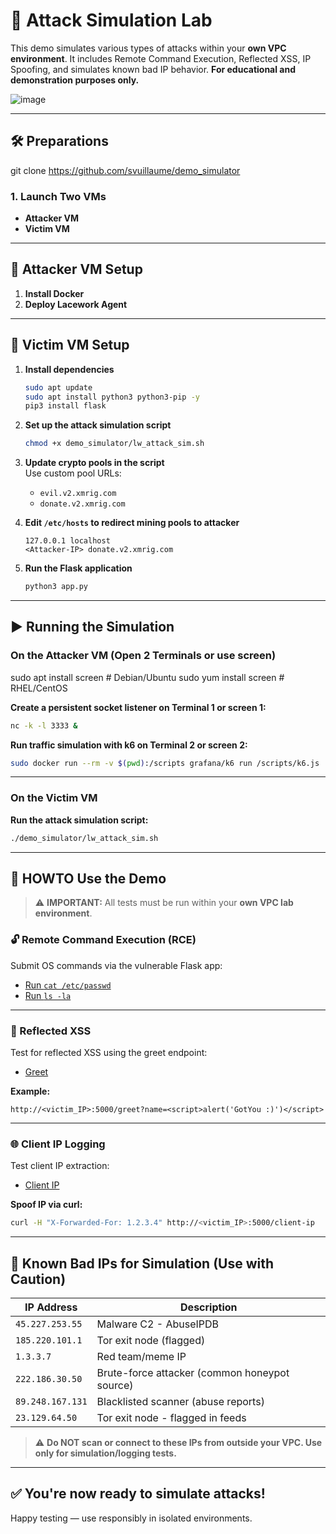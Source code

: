 # 🧪 Attack Simulation Lab

This demo simulates various types of attacks within your **own VPC environment**. It includes Remote Command Execution, Reflected XSS, IP Spoofing, and simulates known bad IP behavior. **For educational and demonstration purposes only.**

![image](https://github.com/user-attachments/assets/16d33c34-aa16-4880-8544-c2d1c8d113e6)


---

## 🛠️ Preparations

git clone https://github.com/svuillaume/demo_simulator

### 1. Launch Two VMs
- **Attacker VM**
- **Victim VM**

---

## 🧰 Attacker VM Setup

1. **Install Docker**
2. **Deploy Lacework Agent**

---

## 🎯 Victim VM Setup

1. **Install dependencies**
   ```bash
   sudo apt update
   sudo apt install python3 python3-pip -y
   pip3 install flask
   ```

2. **Set up the attack simulation script**
   ```bash
   chmod +x demo_simulator/lw_attack_sim.sh
   ```

3. **Update crypto pools in the script**  
   Use custom pool URLs:
   - `evil.v2.xmrig.com`
   - `donate.v2.xmrig.com`

4. **Edit `/etc/hosts` to redirect mining pools to attacker**
   ```plaintext
   127.0.0.1 localhost
   <Attacker-IP> donate.v2.xmrig.com
   ```

5. **Run the Flask application**
   ```bash
   python3 app.py
   ```

---

## ▶️ Running the Simulation

### On the Attacker VM (Open 2 Terminals or use screen)

sudo apt install screen    # Debian/Ubuntu
sudo yum install screen    # RHEL/CentOS


**Create a persistent socket listener on Terminal 1 or screen 1:**
```bash
nc -k -l 3333 &
```

**Run traffic simulation with k6 on Terminal 2 or screen 2:**
```bash
sudo docker run --rm -v $(pwd):/scripts grafana/k6 run /scripts/k6.js
```

---

### On the Victim VM

**Run the attack simulation script:**
```bash
./demo_simulator/lw_attack_sim.sh
```

---

## 🚀 HOWTO Use the Demo

> ⚠️ **IMPORTANT:** All tests must be run within your **own VPC lab environment**.

### 🔓 Remote Command Execution (RCE)

Submit OS commands via the vulnerable Flask app:

- [Run `cat /etc/passwd`](http://<victim_IP>:5000/cmd?exec=cat%20/etc/passwd)
- [Run `ls -la`](http://<victim_IP>:5000/cmd?exec=ls%20-la)

---

### 💬 Reflected XSS

Test for reflected XSS using the greet endpoint:

- [Greet](http://<victim_IP>:5000/greet)

**Example:**
```
http://<victim_IP>:5000/greet?name=<script>alert('GotYou :)')</script>
```

---

### 🌐 Client IP Logging

Test client IP extraction:

- [Client IP](http://<victim_IP>:5000/client-ip)

**Spoof IP via curl:**
```bash
curl -H "X-Forwarded-For: 1.2.3.4" http://<victim_IP>:5000/client-ip
```

---

## 🚨 Known Bad IPs for Simulation (Use with Caution)

| IP Address       | Description                                   |
|------------------|-----------------------------------------------|
| `45.227.253.55`  | Malware C2 - AbuseIPDB                        |
| `185.220.101.1`  | Tor exit node (flagged)                       |
| `1.3.3.7`        | Red team/meme IP                              |
| `222.186.30.50`  | Brute-force attacker (common honeypot source) |
| `89.248.167.131` | Blacklisted scanner (abuse reports)           |
| `23.129.64.50`   | Tor exit node - flagged in feeds              |

> ⚠️ **Do NOT scan or connect to these IPs from outside your VPC. Use only for simulation/logging tests.**

---

## ✅ You're now ready to simulate attacks!
Happy testing — use responsibly in isolated environments.
